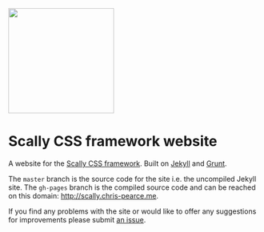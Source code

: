 <img src="https://dl.dropboxusercontent.com/s/anlzedtpekcnla7/logo.png" width="211">

# Scally CSS framework website

A website for the [Scally CSS framework](https://github.com/chris-pearce/scally).
Built on [Jekyll](http://jekyllrb.com/) and [Grunt](http://gruntjs.com/).

The `master` branch is the source code for the site i.e. the uncompiled
Jekyll site. The `gh-pages` branch is the compiled source code and can be
reached on this domain: <http://scally.chris-pearce.me>.

If you find any problems with the site or would like to offer any suggestions
for improvements please submit [an issue](https://github.com/chris-pearce/scally-website/issues).
